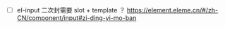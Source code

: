 
 - [ ] el-input 二次封需要  slot + template ？
  https://element.eleme.cn/#/zh-CN/component/input#zi-ding-yi-mo-ban